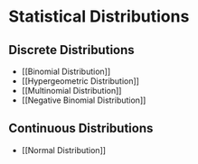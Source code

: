 # Statistical Distributions
## Discrete Distributions
- [[Binomial Distribution]]
- [[Hypergeometric Distribution]]
- [[Multinomial Distribution]]
-  [[Negative Binomial Distribution]]

## Continuous Distributions
- [[Normal Distribution]]
